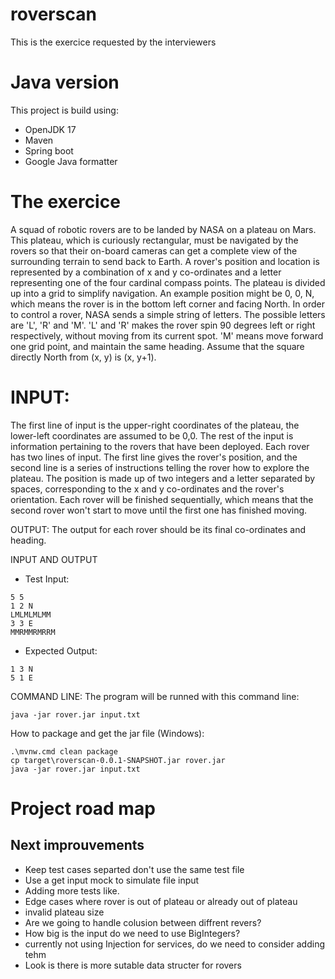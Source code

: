 # roverscan
This is the exercice requested by the interviewers

# Java version

This project is build using:
- OpenJDK 17
- Maven
- Spring boot
- Google Java formatter

# The exercice

A squad of robotic rovers are to be landed by NASA on a plateau on Mars.
This plateau, which is curiously rectangular, must be navigated by the
rovers so that their on-board cameras can get a complete view of the
surrounding terrain to send back to Earth.
A rover's position and location is represented by a combination of x and y
co-ordinates and a letter representing one of the four cardinal compass
points. The plateau is divided up into a grid to simplify navigation. An
example position might be 0, 0, N, which means the rover is in the bottom
left corner and facing North.
In order to control a rover, NASA sends a simple string of letters. The
possible letters are 'L', 'R' and 'M'. 'L' and 'R' makes the rover spin 90
degrees left or right respectively, without moving from its current spot.
'M' means move forward one grid point, and maintain the same heading.
Assume that the square directly North from (x, y) is (x, y+1).

# INPUT:
The first line of input is the upper-right coordinates of the plateau, the
lower-left coordinates are assumed to be 0,0.
The rest of the input is information pertaining to the rovers that have
been deployed. Each rover has two lines of input. The first line gives the
rover's position, and the second line is a series of instructions telling
the rover how to explore the plateau.
The position is made up of two integers and a letter separated by spaces,
corresponding to the x and y co-ordinates and the rover's orientation.
Each rover will be finished sequentially, which means that the second rover
won't start to move until the first one has finished moving.

OUTPUT:
The output for each rover should be its final co-ordinates and heading.

INPUT AND OUTPUT
- Test Input:
```
5 5
1 2 N
LMLMLMLMM
3 3 E
MMRMMRMRRM
```

- Expected Output:
```
1 3 N
5 1 E
```

COMMAND LINE:
The program will be runned with this command line:

 	java -jar rover.jar input.txt


How to package and get the jar file (Windows):
```
.\mvnw.cmd clean package
cp target\roverscan-0.0.1-SNAPSHOT.jar rover.jar
java -jar rover.jar input.txt
```

# Project road map

## Next improuvements

- Keep test cases separted don't use the same test file
- Use a get input mock to simulate file input
- Adding more tests like.
- Edge cases where rover is out of plateau or already out of plateau
- invalid plateau size
- Are we going to handle colusion between diffrent revers?
- How big is the input do we need to use BigIntegers?
- currently not using Injection for services, do we need to consider adding tehm
- Look is there is more sutable data structer for rovers

